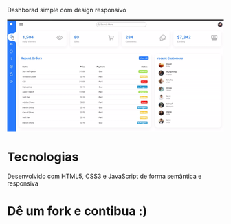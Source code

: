 Dashborad simple com design responsivo

<p>
  <img src="/assets/toReadme/dashboard.gif">
</p>

# Tecnologias

Desenvolvido com HTML5, CSS3 e JavaScript de forma semântica e responsiva

# Dê um fork e contibua :)